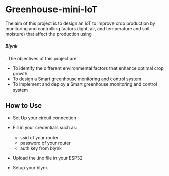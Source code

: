 # Greenhouse-mini-IoT

The aim of this project is to design an IoT to improve crop production by monitoring and controlling factors (light, air, and temperature and soil moisture) that affect the production using <h5> Blynk </h5>. The objectives of this project are:

+ To identify the different environmental factors that enhance optimal crop growth.
+ To design a Smart greenhouse monitoring and control system
+ To implement and deploy a Smart greenhouse monitoring and control system

## How to Use

- Set Up your circuit connection 


- Fill in your credentials such as:
  - ssid of your router
  - password of your router
  - auth key from blynk
  
- Upload the .ino file in your ESP32

- Setup your blynk





